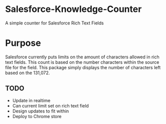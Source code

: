 # Salesforce-Knowledge-Counter
A simple counter for Salesforce Rich Text Fields

# Purpose
Salesforce currently puts limits on the amount of characters allowed in rich text fields. This count is based on the number characters within the source file for the field. This package simply displays the number of characters left based on the 131,072.

## TODO
- Update in realtime
- Can current limit set on rich text field
- Design updates to fit within
- Deploy to Chrome store
